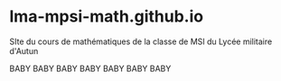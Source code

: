 # lma-mpsi-math.github.io
SIte du cours de mathématiques de la classe de MSI du Lycée militaire d'Autun

BABY BABY BABY BABY BABY BABY BABY
